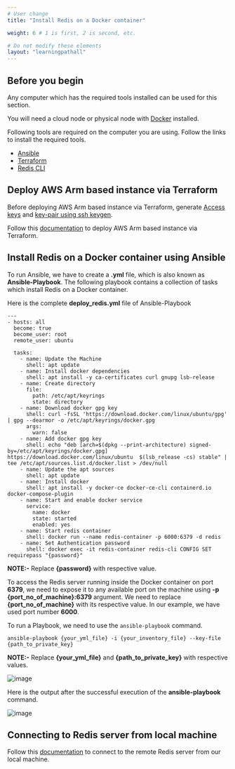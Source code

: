 ```yaml
---
# User change
title: "Install Redis on a Docker container"

weight: 6 # 1 is first, 2 is second, etc.

# Do not modify these elements
layout: "learningpathall"
---
```


## Before you begin

Any computer which has the required tools installed can be used for this section. 

You will need a cloud node or physical node with [Docker](/install-tools/docker/docker-engine) installed.

Following tools are required on the computer you are using. Follow the links to install the required tools.
* [Ansible](https://www.cyberciti.biz/faq/how-to-install-and-configure-latest-version-of-ansible-on-ubuntu-linux/)
* [Terraform](/install-tools/terraform)
* [Redis CLI](https://redis.io/docs/getting-started/installation/install-redis-on-linux/)

## Deploy AWS Arm based instance via Terraform

Before deploying AWS Arm based instance via Terraform, generate [Access keys](/learning-paths/server-and-cloud/aws/terraform#generate-access-keys-access-key-id-and-secret-access-key) and [key-pair using ssh keygen](/learning-paths/server-and-cloud/aws/terraform#generate-key-pairpublic-key-private-key-using-ssh-keygen).

Follow this [documentation](/learning-paths/server-and-cloud/redis/aws_deployment#deploy-aws-arm-based-instance-via-terraform) to deploy AWS Arm based instance via Terraform.


## Install Redis on a Docker container using Ansible
To run Ansible, we have to create a **.yml** file, which is also known as **Ansible-Playbook**. The following playbook contains a collection of tasks which install Redis on a Docker container.

Here is the complete **deploy_redis.yml** file of Ansible-Playbook
```console
---
- hosts: all
  become: true
  become_user: root
  remote_user: ubuntu

  tasks:
    - name: Update the Machine
      shell: apt update
    - name: Install docker dependencies
      shell: apt install -y ca-certificates curl gnupg lsb-release
    - name: Create directory
      file:
        path: /etc/apt/keyrings
        state: directory
    - name: Download docker gpg key
      shell: curl -fsSL 'https://download.docker.com/linux/ubuntu/gpg' | gpg --dearmor -o /etc/apt/keyrings/docker.gpg
      args:
        warn: false
    - name: Add docker gpg key
      shell: echo "deb [arch=$(dpkg --print-architecture) signed-by=/etc/apt/keyrings/docker.gpg] https://download.docker.com/linux/ubuntu  $(lsb_release -cs) stable" | tee /etc/apt/sources.list.d/docker.list > /dev/null
    - name: Update the apt sources
      shell: apt update
    - name: Install docker
      shell: apt install -y docker-ce docker-ce-cli containerd.io docker-compose-plugin
    - name: Start and enable docker service
      service:
        name: docker
        state: started
        enabled: yes
    - name: Start redis container
      shell: docker run --name redis-container -p 6000:6379 -d redis
    - name: Set Authentication password
      shell: docker exec -it redis-container redis-cli CONFIG SET requirepass "{password}"
```
**NOTE:-** Replace **{password}** with respective value.

To access the Redis server running inside the Docker container on port **6379**, we need to expose it to any available port on the machine using **-p {port_no_of_machine}:6379** argument. We need to replace **{port_no_of_machine}** with its respective value. In our example, we have used port number **6000**.


To run a Playbook, we need to use the `ansible-playbook` command.
```console
ansible-playbook {your_yml_file} -i {your_inventory_file} --key-file {path_to_private_key}
```
**NOTE:-** Replace **{your_yml_file}** and **{path_to_private_key}** with respective values.

![image](https://user-images.githubusercontent.com/90673309/218455868-6ab3f027-d36a-46ea-ad0f-d7c25d7a4652.png)

Here is the output after the successful execution of the **ansible-playbook** command.

![image](https://user-images.githubusercontent.com/90673309/218455991-267b7e51-e43a-4257-8808-a04c21041b41.png)

## Connecting to Redis server from local machine

Follow this [documentation](/learning-paths/server-and-cloud/redis/aws_deployment#connecting-to-redis-server-from-local-machine) to connect to the remote Redis server from our local machine.
